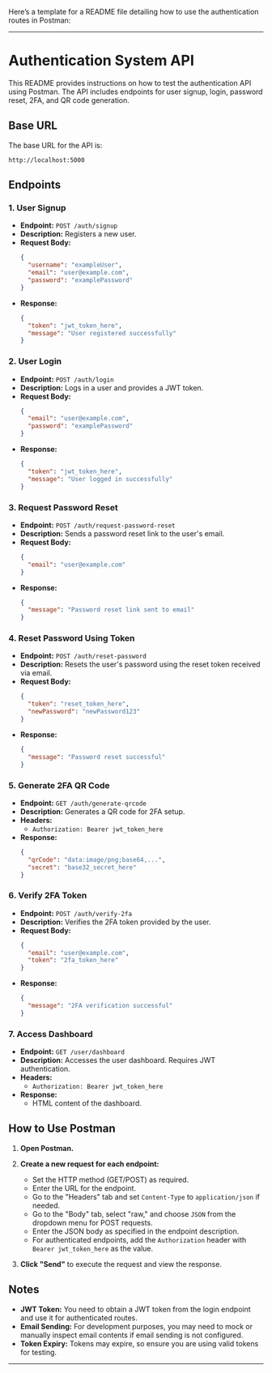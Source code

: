 Here’s a template for a README file detailing how to use the authentication routes in Postman:

---

# Authentication System API

This README provides instructions on how to test the authentication API using Postman. The API includes endpoints for user signup, login, password reset, 2FA, and QR code generation.

## Base URL

The base URL for the API is:

```
http://localhost:5000
```

## Endpoints

### 1. **User Signup**

- **Endpoint:** `POST /auth/signup`
- **Description:** Registers a new user.
- **Request Body:**
  ```json
  {
    "username": "exampleUser",
    "email": "user@example.com",
    "password": "examplePassword"
  }
  ```
- **Response:**
  ```json
  {
    "token": "jwt_token_here",
    "message": "User registered successfully"
  }
  ```

### 2. **User Login**

- **Endpoint:** `POST /auth/login`
- **Description:** Logs in a user and provides a JWT token.
- **Request Body:**
  ```json
  {
    "email": "user@example.com",
    "password": "examplePassword"
  }
  ```
- **Response:**
  ```json
  {
    "token": "jwt_token_here",
    "message": "User logged in successfully"
  }
  ```

### 3. **Request Password Reset**

- **Endpoint:** `POST /auth/request-password-reset`
- **Description:** Sends a password reset link to the user's email.
- **Request Body:**
  ```json
  {
    "email": "user@example.com"
  }
  ```
- **Response:**
  ```json
  {
    "message": "Password reset link sent to email"
  }
  ```

### 4. **Reset Password Using Token**

- **Endpoint:** `POST /auth/reset-password`
- **Description:** Resets the user's password using the reset token received via email.
- **Request Body:**
  ```json
  {
    "token": "reset_token_here",
    "newPassword": "newPassword123"
  }
  ```
- **Response:**
  ```json
  {
    "message": "Password reset successful"
  }
  ```

### 5. **Generate 2FA QR Code**

- **Endpoint:** `GET /auth/generate-qrcode`
- **Description:** Generates a QR code for 2FA setup.
- **Headers:** 
  - `Authorization: Bearer jwt_token_here`
- **Response:**
  ```json
  {
    "qrCode": "data:image/png;base64,...",
    "secret": "base32_secret_here"
  }
  ```

### 6. **Verify 2FA Token**

- **Endpoint:** `POST /auth/verify-2fa`
- **Description:** Verifies the 2FA token provided by the user.
- **Request Body:**
  ```json
  {
    "email": "user@example.com",
    "token": "2fa_token_here"
  }
  ```
- **Response:**
  ```json
  {
    "message": "2FA verification successful"
  }
  ```

### 7. **Access Dashboard**

- **Endpoint:** `GET /user/dashboard`
- **Description:** Accesses the user dashboard. Requires JWT authentication.
- **Headers:**
  - `Authorization: Bearer jwt_token_here`
- **Response:**
  - HTML content of the dashboard.

## How to Use Postman

1. **Open Postman.**
2. **Create a new request for each endpoint:**
   - Set the HTTP method (GET/POST) as required.
   - Enter the URL for the endpoint.
   - Go to the "Headers" tab and set `Content-Type` to `application/json` if needed.
   - Go to the "Body" tab, select "raw," and choose `JSON` from the dropdown menu for POST requests.
   - Enter the JSON body as specified in the endpoint description.
   - For authenticated endpoints, add the `Authorization` header with `Bearer jwt_token_here` as the value.

3. **Click "Send"** to execute the request and view the response.

## Notes

- **JWT Token:** You need to obtain a JWT token from the login endpoint and use it for authenticated routes.
- **Email Sending:** For development purposes, you may need to mock or manually inspect email contents if email sending is not configured.
- **Token Expiry:** Tokens may expire, so ensure you are using valid tokens for testing.

---
